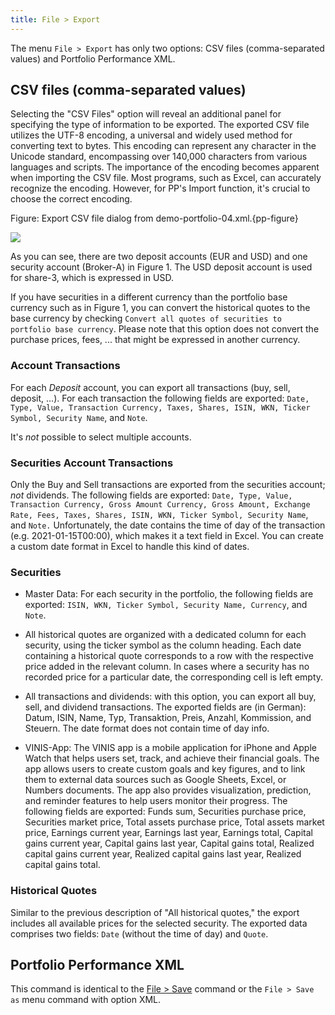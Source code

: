 ```yaml
---
title: File > Export
---
```


The menu `File > Export` has only two options: CSV files (comma-separated values) and Portfolio Performance XML.

## CSV files (comma-separated values)

Selecting the "CSV Files" option will reveal an additional panel for specifying the type of information to be exported. The exported CSV file utilizes the UTF-8 encoding, a universal and widely used method for converting text to bytes. This encoding can represent any character in the Unicode standard, encompassing over 140,000 characters from various languages and scripts. The importance of the encoding becomes apparent when importing the CSV file. Most programs, such as Excel, can accurately recognize the encoding. However, for PP's Import function, it's crucial to choose the correct encoding.


Figure: Export CSV file dialog from demo-portfolio-04.xml.{pp-figure}

![](./images/export-csv-file.png)


As you can see, there are two deposit accounts (EUR and USD) and one security account (Broker-A) in Figure 1. The USD deposit account is used for share-3, which is expressed in USD.

If you have securities in a different currency than the portfolio base currency such as in Figure 1, you can convert the historical quotes to the base currency by checking `Convert all quotes of securities to portfolio base currency`. Please note that this option does not convert the purchase prices, fees, ... that might be expressed in another currency.

### Account Transactions

For each *Deposit* account, you can export all transactions (buy, sell, deposit, ...).  For each transaction the following fields are exported: `Date, Type, Value, Transaction Currency, Taxes, Shares, ISIN, WKN, Ticker Symbol, Security Name`, and `Note`.

It's *not* possible to select multiple accounts.

### Securities Account Transactions

Only the Buy and Sell transactions are exported from the securities account; *not* dividends. The following fields are exported: `Date, Type, Value, Transaction Currency, Gross Amount	Currency, Gross Amount, Exchange Rate, Fees, Taxes, Shares, ISIN, WKN, Ticker Symbol, Security Name`, and `Note.` Unfortunately, the date contains the time of day of the transaction (e.g. 2021-01-15T00:00), which makes it a text field in Excel. You can create a custom date format in Excel to handle this kind of dates.

### Securities

- Master Data: For each security in the portfolio, the following fields are exported: `ISIN, WKN, Ticker Symbol, Security Name, Currency`, and `Note`.

- All historical quotes are organized with a dedicated column for each security, using the ticker symbol as the column heading. Each date containing a historical quote corresponds to a row with the respective price added in the relevant column. In cases where a security has no recorded price for a particular date, the corresponding cell is left empty.

- All transactions and dividends: with this option, you can export all buy, sell, and dividend transactions. The exported fields are (in German): Datum, ISIN, Name, Typ, Transaktion, Preis, Anzahl, Kommission, and Steuern. The date format does not contain time of day info.

- VINIS-App: The VINIS app is a mobile application for iPhone and Apple Watch that helps users set, track, and achieve their financial goals. The app allows users to create custom goals and key figures, and to link them to external data sources such as Google Sheets, Excel, or Numbers documents. The app also provides visualization, prediction, and reminder features to help users monitor their progress. The following fields are exported: Funds sum, Securities purchase price, Securities market price, Total assets purchase price, Total assets market price, Earnings current year, Earnings last year, Earnings total, Capital gains current year, Capital gains last year, Capital gains total, Realized capital gains current year, Realized capital gains last year, Realized capital gains total.

### Historical Quotes

Similar to the previous description of "All historical quotes," the export includes all available prices for the selected security. The exported data comprises two fields: `Date` (without the time of day) and `Quote`.



## Portfolio Performance XML

This command is identical to the [File > Save](save.md) command or the `File > Save as` menu command with option XML.

